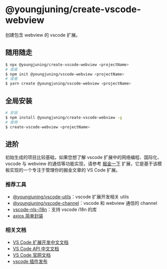 # @youngjuning/create-vscode-webview

创建包含 webview 的 vscode 扩展。

## 随用随走

```sh
$ npx @youngjuning/create-vscode-webview <projectName>
# 或者
$ npm init @youngjuning/vscode-webview <projectName>
# 或者
$ yarn create @youngjuning/vscode-webview <projectName>
```

## 全局安装

```sh
# 安装
$ npm install @youngjuning/create-vscode-webview -g
# 使用
$ create-vscode-webview <projectName>
```

## 进阶

初始生成的项目比较基础，如果您想了解 vscode 扩展中的网络编程、国际化、vscode 与 webview 的通信等功能实现，请参考 [掘金一下](https://github.com/youngjuning/juejin-me) 扩展，它是基于该模板实现的一个专注于管理你的掘金文章的 VS Code 扩展。

### 推荐工具

- [@youngjuning/vscode-utils](https://github.com/youngjuning/youngjuning/tree/main/packages/vscode-utils)：vscode 扩展开发相关 utils
- [@youngjuning/vscode-channel](https://github.com/youngjuning/youngjuning/tree/main/packages/vscode-channel)：vscode 和 webview 通信的 channel
- [vscode-nls-i18n](https://www.npmjs.com/package/vscode-nls-i18n)：支持 vscode i18n 的库
- [axios 简单封装](https://github.com/youngjuning/juejin-me/blob/main/src/utils/axios.ts)

### 相关文档

- [VS Code 扩展开发中文文档](https://liiked.github.io/VS-Code-Extension-Doc-ZH/#/)
- [VS Code API 中文文档](https://vscode-api-cn.js.org/)
- [VS Code 官网文档](https://code.visualstudio.com/docs)
- [vscode 插件发布](http://tny.im/bShcp)
